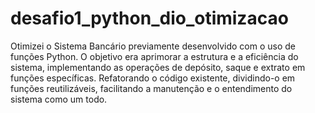 # desafio1_python_dio_otimizacao

Otimizei o Sistema Bancário previamente desenvolvido com o uso de funções Python. O objetivo era aprimorar a estrutura e a eficiência do sistema, implementando as operações de depósito, saque e extrato em funções específicas. Refatorando o código existente, dividindo-o em funções reutilizáveis, facilitando a manutenção e o entendimento do sistema como um todo. 
